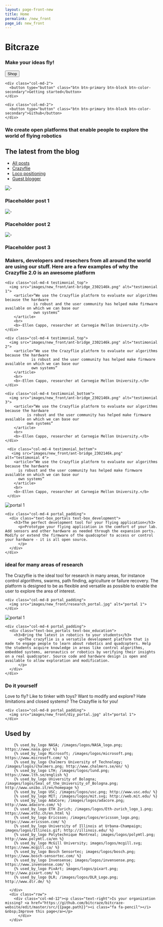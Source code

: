 ```yaml
---
layout: page-front-new
title: Home
permalink: /new_front
page_id: new_front
---
```


<div class="container-fluid front-top-banner">
  <div class="row">
      <div class="col-md-9 header_text">
            <div class="hide_element"><h1>Bitcraze</h1></div>
            <h3>Make your ideas fly!</h3>
      </div>
  </div>

  <div class="row">
    <div class="col-md-2">
      <button type="button" class="btn btn-primary btn-block btn-color-primary">Shop</button>
    </div>

    <div class="col-md-2">
      <button type="button" class="btn btn-primary btn-block btn-color-secondary">Getting started</button>
    </div>

    <div class="col-md-2">
      <button type="button" class="btn btn-primary btn-block btn-color-secondary">Github</button>
    </div>
  </div>

  <div class="row">
    <div class="col-md-4 pull-right">
      <div class="text-box_value_proposition">
        <h3>We create open platforms that enable people to explore the world of flying robotics</h3>
      </div>
    </div>
  </div>
</div>

<!--Blog-->
<div class="container-fluid blog-section">
  <div class="row">
    <div class="col-md-6">
      <h2>The latest from the blog</h2>
    </div>
    <div class="col-md-6">
      <div class="menu-blog-container">
        <ul class="menu-blog">
          <li class="menu-item"><a href="/blog/">All posts</a></li>
          <li class="menu-item"><a href="/category/crazyflie/">Crazyflie</a></li>
          <li class="menu-item"><a href="/category/loco-positioning/">Loco positioning</a></li>
          <li class="menu-item"><a href="/category/guest-blogger/">Guest blogger</a></li>
        </ul>
      </div>
    </div>
  </div>
  <div class="row">
    <div class="col-md-4"> 
      <!-- inject wp blog img 0 begin -->
      <div class="blog-img-container">
        <a><img src="images/new_front/ant-bridge_2302146k.png" alt="-"></a>
      </div>
      <h3 class="blog-title">
        <a>Placeholder post 1</a>
      </h3>      
      <!-- inject wp blog img 0 end -->       
    </div>
    <div class="col-md-4"> 
      <!-- inject wp blog img 1 begin -->
      <div class="blog-img-container">
        <a><img src="images/new_front/ant-bridge_2302146k.png" alt="-"></a>
      </div>
      <h3 class="blog-title">
        <a>Placeholder post 2</a>
      </h3>      
      <!-- inject wp blog img 1 end -->       
    </div>
    <div class="col-md-4"> 
      <!-- inject wp blog img 2 begin -->
      <div class="blog-img-container">
        <a><img src="images/new_front/ant-bridge_2302146k.png" alt="-"></a>
      </div>
      <h3 class="blog-title">
        <a>Placeholder post 3</a>
      </h3>      
      <!-- inject wp blog img 2 end -->       
    </div>
  </div>
</div>

<!--Testimonials-->
<div class="container-fluid testimonial-section">
  <div class="row">
    <div class="col-md-4">
      <div class="text-box_testimonial">
        <h3>Makers, developers and resechers from all around the world are using our stuff. Here are a few examples of why the Crazyflie 2.0 is an awesome platform</h3>
      </div>
    </div>

    <div class="col-md-4 testimonial_top">
      <img src="images/new_front/ant-bridge_2302146k.png" alt="testimonial 1">
        <article>“We use the Crazyflie platform to evaluate our algorithms because the hardware
                 is robust and the user community has helped make firmware available on which we can base our
                 own systems”
        </article>
        <br>
        <b>-Ellen Cappo, researcher at Carnegie Mellon University.</b>
    </div>

    <div class="col-md-4 testimonial_top">
      <img src="images/new_front/ant-bridge_2302146k.png" alt="testimonial 2">
        <article>“We use the Crazyflie platform to evaluate our algorithms because the hardware
                is robust and the user community has helped make firmware available on which we can base our
                own systems”
        </article>
        <br>
        <b>-Ellen Cappo, researcher at Carnegie Mellon University.</b>
    </div>

    <div class="col-md-4 testimonial_bottom">
      <img src="images/new_front/ant-bridge_2302146k.png" alt="testimonial 3">
        <article>“We use the Crazyflie platform to evaluate our algorithms because the hardware
              is robust and the user community has helped make firmware available on which we can base our
              own systems”
        </article>
        <br>
        <b>-Ellen Cappo, researcher at Carnegie Mellon University.</b>
    </div>

     <div class="col-md-4 testimonial_bottom">
       <img src="images/new_front/ant-bridge_2302146k.png" alt="testimonial 4">
        <article>“We use the Crazyflie platform to evaluate our algorithms because the hardware
          is robust and the user community has helped make firmware available on which we can base our
          own systems”
        </article>
        <br>
        <b>-Ellen Cappo, researcher at Carnegie Mellon University.</b>
     </div>
   </div>
</div>

<!-- Portals -->

<!-- Development portal -->
<div class="container-fluid portal-section_2">
  <div class="row portal-section_2">
    <div class="col-md-7 col-md-offset-1 portal_padding portal_img_development">
      <img src="images/new_front/development_portal.jpg" alt="portal 1">
    </div>

    <div class="col-md-4 portal_padding">
      <div class="text-box_portals text-box_development">
        <h3>The perfect development tool for your flying application</h3>
          <p>Prototype your flying application in the comfort of your lab. Add sensors and other hardware as needed through the expansion ports. Modify or extend the firmware of the quadcopter to access or control your hardware - it is all open source.
          </p>
      </div>
    </div>
  </div>
</div>

<!-- Research portal -->
<div class="container-fluid portal-section_2">
  <div class="row">
    <div class="col-md-4 portal_padding">
      <div class="text-box_portals text-box_research">
        <h3>ideal for many areas of research</h3>
          <p>The Crazyflie is the ideal tool for research in many areas, for instance control algorithms, swarms, path finding, agriculture or failure recovery. The platform is designed to be as flexible and versatile as possible to enable the user to explore the area of interest.
          </p>
      </div>
    </div>

    <div class="col-md-8 portal_padding">
      <img src="images/new_front/research_portal.jpg" alt="portal 1">
    </div>
  </div>
</div>

<!-- Education portal -->
<div class="container-fluid portal-section_2">
  <div class="row">
    <div class="col-md-7 col-md-offset-1 portal_padding">
      <img src="images/new_front/education_portal.jpg" alt="portal 1">
    </div>

    <div class="col-md-4 portal_padding">
      <div class="text-box_portals text-box_education">
        <h3>Bring the latest in robotics to your students</h3>
          <p>The crazyflie is a versatile development platform that is made to engage people to learn about robotics and quadcopters. Help the students acquire knowledge in areas like control algorithms, embedded systems, aeronautics or robotics by verifying their insights on a real quadcopter. Source code and hardware design is open and available to allow exploration and modification.
          </p>
      </div>
    </div>
  </div>
</div>

<!-- DIY portal -->
<div class="container-fluid portal-section_2">
  <div class="row">
    <div class="col-md-4 portal_padding">
      <div class="text-box_portals text-box_diy">
        <h3>Do it yourself</h3>
          <p>Love to fly? Like to tinker with toys? Want to modify and explore? Hate limitations and closed systems? The Crazyflie is for you!
          </p>
      </div>
    </div>

    <div class="col-md-8 portal_padding">
      <img src="images/new_front/diy_portal.jpg" alt="portal 1">
    </div>
  </div>
</div>

  <!-- Portals end -->


<div class="container-fluid used-by-section">
    <div class="row">
        <div class="col-md-12">
            <h2>Used by</h2>
        </div>

        {% used_by_logo NASA; /images/logos/NASA_logo.png; https://www.nasa.gov/ %}
        {% used_by_logo Microsoft; /images/logos/microsoft.png; https://www.microsoft.com/ %}
        {% used_by_logo Chalmers University of Technology; /images/logos/chalmers.png; http://www.chalmers.se/en/ %}
        {% used_by_logo LTH; /images/logos/lund.png; https://www.lth.se/english %}
        {% used_by_logo University of Bologna; /images/logos/Seal_of_the_University_of_Bologna.png; http://www.unibo.it/en/homepage %}
        {% used_by_logo USC; /images/logos/usc.png; http://www.usc.edu/ %}
        {% used_by_logo MIT; /images/logos/mit.svg; http://web.mit.edu/ %}
        {% used_by_logo AdaCore; /images/logos/adacore.png; http://www.adacore.com/ %}
        {% used_by_logo ETH Zurich; /images/logos/Eth-zurich_logo_1.png; https://www.ethz.ch/en.html %}
        {% used_by_logo Ericsson; /images/logos/ericsson_logo.png; https://www.ericsson.com/ %}
        {% used_by_logo University of Illinois at Urbana-Champaign; images/logos/Illinois.gif; http://illinois.edu/ %}
        {% used_by_logo Polytechnique Montreal; images/logos/polymtl.png; http://www.polymtl.ca/en %}
        {% used_by_logo McGill University; images/logos/mcgill.svg; https://www.mcgill.ca/ %}
        {% used_by_logo Bosch Sensortec; images/logos/bosch.png; https://www.bosch-sensortec.com/ %}
        {% used_by_logo Invensense; images/logos/invensense.png; https://www.invensense.com/ %}
        {% used_by_logo PixArt; images/logos/pixart.png; http://www.pixart.com/ %}
        {% used_by_logo DLR; /images/logos/DLR_Logo.png; http://www.dlr.de/ %}

      </div>
      <div class="row">
        <div class="col-md-12"><p class="text-right">Is your organization missing? <a href="https://github.com/bitcraze/bitcraze-website/edit/master/src/{{page.path}}"><i class="fa fa-pencil"></i> &nbsp;Improve this page</a></p>
          </div>
      </div>
</div>
